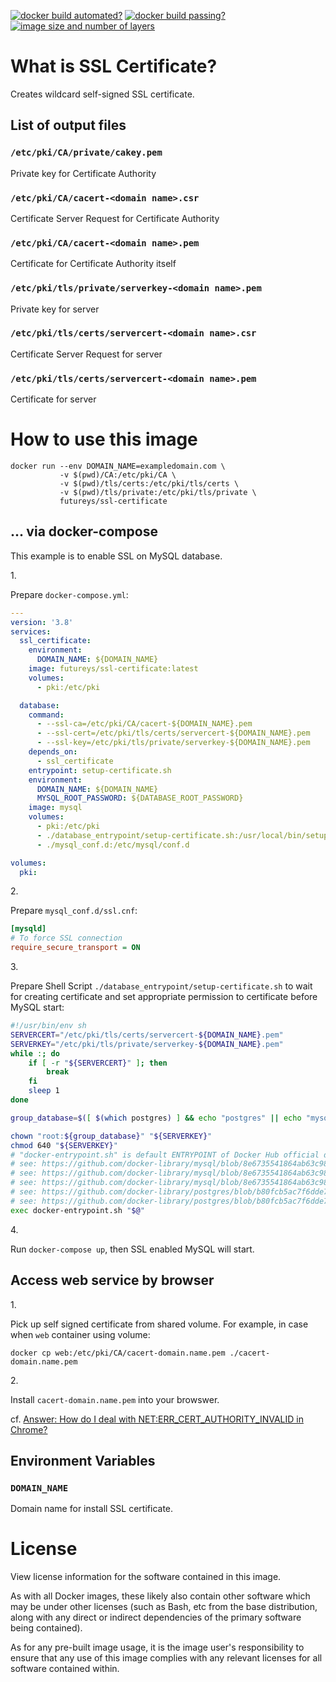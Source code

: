 <!-- markdownlint-disable first-line-h1 -->
[![docker build automated?](https://img.shields.io/docker/cloud/automated/futureys/ssl-certificate.svg)](https://hub.docker.com/r/futureys/ssl-certificate/builds)
[![docker build passing?](https://img.shields.io/docker/cloud/build/futureys/ssl-certificate.svg)](https://hub.docker.com/r/futureys/ssl-certificate/builds)
[![image size and number of layers](https://images.microbadger.com/badges/image/futureys/ssl-certificate.svg)](https://hub.docker.com/r/futureys/ssl-certificate/dockerfile)

<!-- markdownlint-disable no-trailing-punctuation -->
# What is SSL Certificate?
<!-- markdownlint-enable no-trailing-punctuation -->

Creates wildcard self-signed SSL certificate.

## List of output files

### ```/etc/pki/CA/private/cakey.pem```

Private key for Certificate Authority

### ```/etc/pki/CA/cacert-<domain name>.csr```

Certificate Server Request for Certificate Authority

### ```/etc/pki/CA/cacert-<domain name>.pem```

Certificate for Certificate Authority itself

### ```/etc/pki/tls/private/serverkey-<domain name>.pem```

Private key for server

### ```/etc/pki/tls/certs/servercert-<domain name>.csr```

Certificate Server Request for server

### ```/etc/pki/tls/certs/servercert-<domain name>.pem```

Certificate for server

# How to use this image

```console
docker run --env DOMAIN_NAME=exampledomain.com \
           -v $(pwd)/CA:/etc/pki/CA \
           -v $(pwd)/tls/certs:/etc/pki/tls/certs \
           -v $(pwd)/tls/private:/etc/pki/tls/private \
           futureys/ssl-certificate
```

## ... via docker-compose

This example is to enable SSL on MySQL database.

1\.

Prepare `docker-compose.yml`:

```yaml
---
version: '3.8'
services:
  ssl_certificate:
    environment:
      DOMAIN_NAME: ${DOMAIN_NAME}
    image: futureys/ssl-certificate:latest
    volumes:
      - pki:/etc/pki

  database:
    command:
      - --ssl-ca=/etc/pki/CA/cacert-${DOMAIN_NAME}.pem
      - --ssl-cert=/etc/pki/tls/certs/servercert-${DOMAIN_NAME}.pem
      - --ssl-key=/etc/pki/tls/private/serverkey-${DOMAIN_NAME}.pem
    depends_on:
      - ssl_certificate
    entrypoint: setup-certificate.sh
    environment:
      DOMAIN_NAME: ${DOMAIN_NAME}
      MYSQL_ROOT_PASSWORD: ${DATABASE_ROOT_PASSWORD}
    image: mysql
    volumes:
      - pki:/etc/pki
      - ./database_entrypoint/setup-certificate.sh:/usr/local/bin/setup-certificate.sh
      - ./mysql_conf.d:/etc/mysql/conf.d

volumes:
  pki:
```

2\.

Prepare `mysql_conf.d/ssl.cnf`:

```ini
[mysqld]
# To force SSL connection
require_secure_transport = ON
```

3\.

Prepare Shell Script `./database_entrypoint/setup-certificate.sh`
to wait for creating certificate and set appropriate permission to certificate before MySQL start:

```sh
#!/usr/bin/env sh
SERVERCERT="/etc/pki/tls/certs/servercert-${DOMAIN_NAME}.pem"
SERVERKEY="/etc/pki/tls/private/serverkey-${DOMAIN_NAME}.pem"
while :; do
    if [ -r "${SERVERCERT}" ]; then
        break
    fi
    sleep 1
done

group_database=$([ $(which postgres) ] && echo "postgres" || echo "mysql")

chown "root:${group_database}" "${SERVERKEY}"
chmod 640 "${SERVERKEY}"
# "docker-entrypoint.sh" is default ENTRYPOINT of Docker Hub official database images.
# see: https://github.com/docker-library/mysql/blob/8e6735541864ab63c98cdf92d3ef498e4c953f3e/8.0/Dockerfile
# see: https://github.com/docker-library/mysql/blob/8e6735541864ab63c98cdf92d3ef498e4c953f3e/5.7/Dockerfile
# see: https://github.com/docker-library/mysql/blob/8e6735541864ab63c98cdf92d3ef498e4c953f3e/5.6/Dockerfile
# see: https://github.com/docker-library/postgres/blob/b80fcb5ac7f6dde712e70d2d53a88bf880700fde/Dockerfile-debian.template
# see: https://github.com/docker-library/postgres/blob/b80fcb5ac7f6dde712e70d2d53a88bf880700fde/Dockerfile-alpine.template
exec docker-entrypoint.sh "$@"
```

4\.

Run `docker-compose up`, then SSL enabled MySQL will start.

## Access web service by browser

1\.

Pick up self signed certificate from shared volume.
For example, in case when `web` container using volume:

```console
docker cp web:/etc/pki/CA/cacert-domain.name.pem ./cacert-domain.name.pem
```

2\.

Install `cacert-domain.name.pem` into your browswer.

cf. [Answer: How do I deal with NET:ERR_CERT_AUTHORITY_INVALID in Chrome?](https://superuser.com/questions/1083766/how-do-i-deal-with-neterr-cert-authority-invalid-in-chrome/1083768#1083768)

## Environment Variables

### ```DOMAIN_NAME```

Domain name for install SSL certificate.

# License

View license information for the software contained in this image.

As with all Docker images, these likely also contain other software which may be under other licenses (such as Bash, etc from the base distribution, along with any direct or indirect dependencies of the primary software being contained).

As for any pre-built image usage, it is the image user's responsibility to ensure that any use of this image complies with any relevant licenses for all software contained within.
